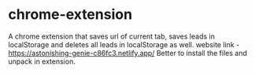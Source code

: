 # chrome-extension
A chrome extension that saves url of current tab, saves leads in localStorage and deletes all leads in localStorage as well.
website link - https://astonishing-genie-c86fc3.netlify.app/
Better to install the files and unpack in extension.
